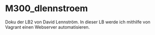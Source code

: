# M300_dlennstroem

Doku der LB2 von David Lennström.
In dieser LB werde ich  mithilfe von Vagrant einen Webserver automatisieren.
